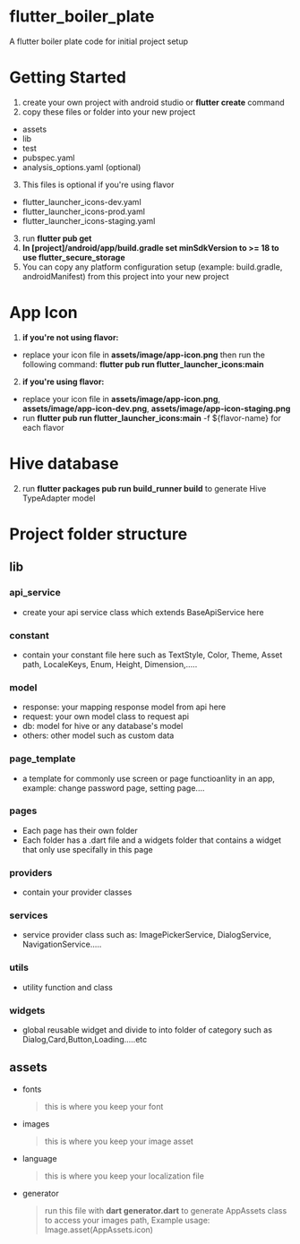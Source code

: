# flutter_boiler_plate

A flutter boiler plate code for initial project setup

# Getting Started

1. create your own project with android studio or **flutter create** command
2. copy these files or folder into your new project

- assets
- lib
- test
- pubspec.yaml
- analysis_options.yaml (optional)

3. This files is optional if you're using flavor

- flutter_launcher_icons-dev.yaml
- flutter_launcher_icons-prod.yaml
- flutter_launcher_icons-staging.yaml

3. run **flutter pub get**
4. **In [project]/android/app/build.gradle set minSdkVersion to >= 18 to use flutter_secure_storage**
5. You can copy any platform configuration setup (example: build.gradle, androidManifest) from this project into your new project

# App Icon

1. **if you're not using flavor:**

- replace your icon file in **assets/image/app-icon.png** then run the following command: **flutter pub run flutter_launcher_icons:main**

2. **if you're using flavor:**

- replace your icon file in **assets/image/app-icon.png**, **assets/image/app-icon-dev.png**, **assets/image/app-icon-staging.png**
- run **flutter pub run flutter_launcher_icons:main** -f ${flavor-name} for each flavor

# Hive database

2. run **flutter packages pub run build_runner build** to generate Hive TypeAdapter model

# Project folder structure

## lib

### api_service

- create your api service class which extends BaseApiService here

### constant

- contain your constant file here such as TextStyle, Color, Theme, Asset path, LocaleKeys, Enum, Height, Dimension,.....

### model

- response: your mapping response model from api here
- request: your own model class to request api
- db: model for hive or any database's model
- others: other model such as custom data

### page_template

- a template for commonly use screen or page functioanlity in an app, example: change password page, setting page....

### pages

- Each page has their own folder
- Each folder has a .dart file and a widgets folder that contains a widget that only use specifally in this page

### providers

- contain your provider classes

### services

- service provider class such as: ImagePickerService, DialogService, NavigationService.....

### utils

- utility function and class

### widgets

- global reusable widget and divide to into folder of category such as Dialog,Card,Button,Loading.....etc

## assets

- fonts
  > this is where you keep your font
- images

  > this is where you keep your image asset

- language

  > this is where you keep your localization file

- generator
  > run this file with **dart generator.dart** to generate AppAssets class to access your images path, Example usage: Image.asset(AppAssets.icon)
